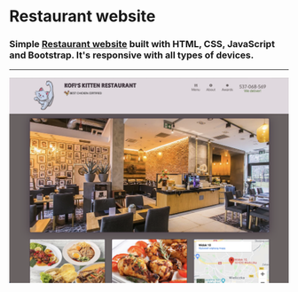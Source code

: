 # Restaurant website
### Simple [Restaurant website](https://krzliszka.github.io/restaurant-website/Restaurant/) built with HTML, CSS, JavaScript and Bootstrap. It's responsive with all types of devices.
---

![Alt text](Restaurant/1.png?raw=true )
